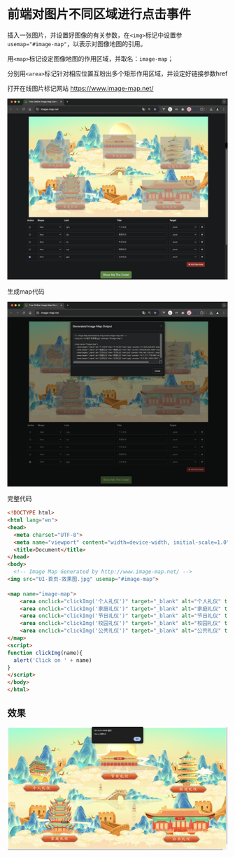 # 前端对图片不同区域进行点击事件

插入一张图片，并设置好图像的有关参数，在​`​<img>​​`​标记中设置参 ​`​usemap="#image-map"`​​，以表示对图像地图的引用。

用`​​<map>​​`​标记设定图像地图的作用区域，并取名：`​​image-map`​​；

分别用​​`<area>​`​标记针对相应位置互粉出多个矩形作用区域，并设定好链接参数href


打开在线图片标记网站 ​https://www.image-map.net/​

![1.png](./images/01.png)

生成map代码

![2.png](./images/02.png)


完整代码

```html
<!DOCTYPE html>
<html lang="en">
<head>
  <meta charset="UTF-8">
  <meta name="viewport" content="width=device-width, initial-scale=1.0">
  <title>Document</title>
</head>
<body>
  <!-- Image Map Generated by http://www.image-map.net/ -->
<img src="UI-首页-效果图.jpg" usemap="#image-map">

<map name="image-map">
    <area onclick="clickImg('个人礼仪')" target="_blank" alt="个人礼仪" title="个人礼仪" href="/grly" coords="117,246,439,556" shape="rect">
    <area onclick="clickImg('家庭礼仪')" target="_blank" alt="家庭礼仪" title="家庭礼仪" href="/jtly" coords="290,646,604,1006" shape="rect">
    <area onclick="clickImg('节日礼仪')" target="_blank" alt="节日礼仪" title="节日礼仪" href="jrly" coords="794,193,1150,451" shape="rect">
    <area onclick="clickImg('校园礼仪')" target="_blank" alt="校园礼仪" title="校园礼仪" href="xyly" coords="1411,217,1738,566" shape="rect">
    <area onclick="clickImg('公共礼仪')" target="_blank" alt="公共礼仪" title="公共礼仪" href="ggly" coords="1212,681,1835,1000" shape="rect">
</map>
<script>
function clickImg(name){
  alert('Click on ' + name)
}
</script>
</body>
</html>
```

## 效果

![3.png](./images/03.png)